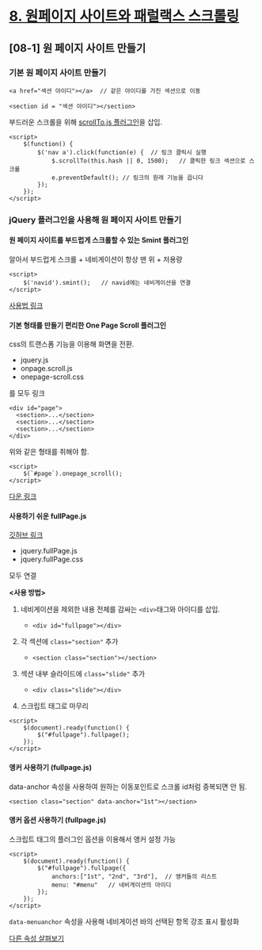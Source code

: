 # [8. 원페이지 사이트와 패럴랙스 스크롤링](https://github.com/CaesiumY/frontend-web-design-forBeginners/tree/master/08)

## [08-1] 원 페이지 사이트 만들기

### 기본 원 페이지 사이트 만들기
```
<a href="섹션 아이디"></a>  // 같은 아이디를 가진 섹션으로 이동

<section id = "섹션 아이디"></section>
```

부드러운 스크롤을 위해 [scrollTo.js 플러그인](https://github.com/flesler/jquery.scrollTo)을 삽입.

```
<script>
    $(function() {
        $('nav a').click(function(e) {  // 링크 클릭시 실행
            $.scrollTo(this.hash || 0, 1500);   // 클릭한 링크 섹션으로 스크롤
            e.preventDefault(); // 링크의 원래 기능을 끕니다
        });
    });
</script>
```

### jQuery 플러그인을 사용해 원 페이지 사이트 만들기

#### 원 페이지 사이트를 부드럽게 스크롤할 수 있는 Smint 플러그인
알아서 부드럽게 스크롤 + 네비게이션이 항상 맨 위 + 저용량

```
<script>
    $('navid').smint();   // navid에는 네비게이션을 연결
</script>
```

[사용법 링크](http://www.outyear.co.uk/smint/)

#### 기본 형태를 만들기 편리한 One Page Scroll 플러그인
css의 트랜스폼 기능을 이용해 화면을 전환.

- jquery.js
- onpage.scroll.js
- onepage-scroll.css
  
를 모두 링크

```
<div id="page">
  <section>...</section>
  <section>...</section>
  <section>...</section>
</div>
```
위와 같은 형태를 취해야 함.

```
<script>
    $(`#page`).onepage_scroll();
</script>
```

[다운 링크](https://github.com/peachananr/onepage-scroll)


#### 사용하기 쉬운 fullPage.js

[깃허브 링크](https://github.com/alvarotrigo/fullPage.js)

- jquery.fullPage.js
- jquery.fullPage.css

모두 연결

**<사용 방법>**

1. 네비게이션을 제외한 내용 전체를 감싸는 `<div>`태그와 아이디를 삽입.   
   - `<div id="fullpage"></div>`

2. 각 섹션에 `class="section"` 추가
   - `<section class="section"></section>`
3. 섹션 내부 슬라이드에 `class="slide"` 추가
   - `<div class="slide"></div>`
4. 스크립트 태그로 마무리

```
<script>
    $(document).ready(function() {
        $("#fullpage").fullpage();
    });
</script>
```

#### 앵커 사용하기 (fullpage.js)
data-anchor 속성을 사용하여 원하는 이동포인트로 스크롤
id처럼 중복되면 안 됨.

```
<section class="section" data-anchor="1st"></section>
```

#### 앵커 옵션 사용하기 (fullpage.js)
스크립트 태그의 플러그인 옵션을 이용해서 앵커 설정 가능
```
<script>
    $(document).ready(function() {
        $("#fullpage").fullpage({
            anchors:["1st", "2nd", "3rd"],  // 앵커들의 리스트
            menu: "#menu"   // 네비게이션의 아이디
        });
    });
</script>
```

`data-menuanchor` 속성을 사용해 네비게이션 바의 선택된 항목 강조 표시 활성화

[다른 속성 살펴보기](https://github.com/alvarotrigo/fullPage.js#options)
